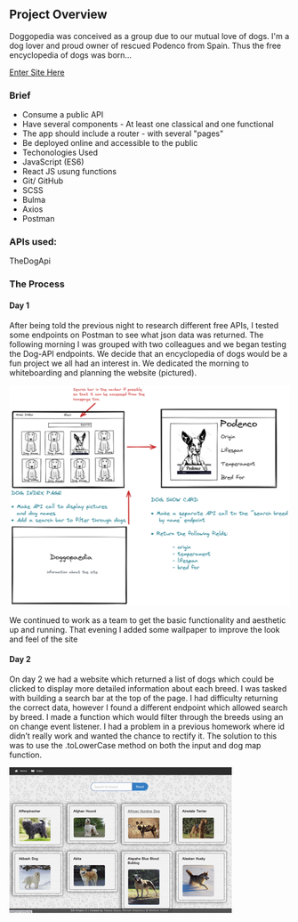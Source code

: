 ## Project Overview

Doggopedia was conceived as a group due to our mutual love of dogs. I'm a dog lover and proud owner of rescued Podenco from Spain. Thus the free encyclopedia of dogs was born...

[Enter Site Here](https://doggopedia2.netlify.app/dogs/)

### Brief

- Consume a public API
- Have several components - At least one classical and one functional
- The app should include a router - with several "pages"
- Be deployed online and accessible to the public
- Techonologies Used
- JavaScript (ES6)
- React JS usung functions
- Git/ GitHub
- SCSS
- Bulma
- Axios
- Postman

### APIs used:

TheDogApi

### The Process

#### Day 1

After being told the previous night to research different free APIs, I tested some endpoints on Postman to see what json data was returned. The following morning I was grouped with two colleagues and we began testing the Dog-API endpoints. We decide that an encyclopedia of dogs would be a fun project we all had an interest in. We dedicated the morning to whiteboarding and planning the website (pictured).

![](./src/assets/doggopedia.png)

We continued to work as a team to get the basic functionality and aesthetic up and running. That evening I added some wallpaper to improve the look and feel of the site

#### Day 2

On day 2 we had a website which returned a list of dogs which could be clicked to display more detailed information about each breed. I was tasked with building a search bar at the top of the page. I had difficulty returning the correct data, however I found a different endpoint which allowed search by breed. I made a function which would filter through the breeds using an on change event listener. I had a problem in a previous homework where id didn’t really work and wanted the chance to rectify it. The solution to this was to use the .toLowerCase method on both the input and dog map function.

![](./src/assets/dogaction.gif)
